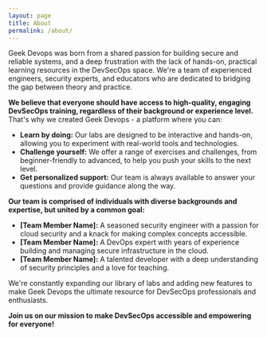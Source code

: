 ```yaml
---
layout: page
title: About
permalink: /about/
---
```

Geek Devops was born from a shared passion for building secure and reliable systems, and a deep frustration with the lack of hands-on, practical learning resources in the DevSecOps space. We're a team of experienced engineers, security experts, and educators who are dedicated to bridging the gap between theory and practice. 

**We believe that everyone should have access to high-quality, engaging DevSecOps training, regardless of their background or experience level.** That's why we created Geek Devops - a platform where you can:

* **Learn by doing:** Our labs are designed to be interactive and hands-on, allowing you to experiment with real-world tools and technologies.
* **Challenge yourself:** We offer a range of exercises and challenges, from beginner-friendly to advanced, to help you push your skills to the next level.
* **Get personalized support:** Our team is always available to answer your questions and provide guidance along the way.

**Our team is comprised of individuals with diverse backgrounds and expertise, but united by a common goal:**

* **[Team Member Name]:** A seasoned security engineer with a passion for cloud security and a knack for making complex concepts accessible.
* **[Team Member Name]:** A DevOps expert with years of experience building and managing secure infrastructure in the cloud.
* **[Team Member Name]:** A talented developer with a deep understanding of security principles and a love for teaching.

We're constantly expanding our library of labs and adding new features to make Geek Devops the ultimate resource for DevSecOps professionals and enthusiasts. 

**Join us on our mission to make DevSecOps accessible and empowering for everyone!**

